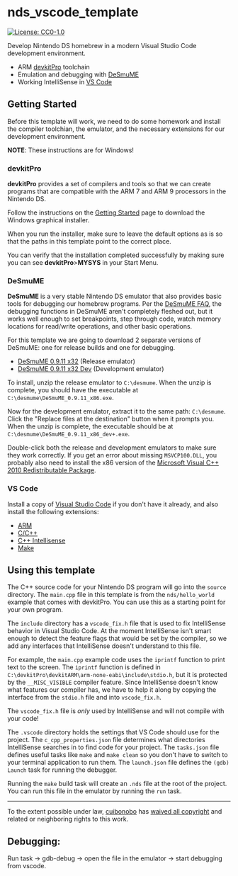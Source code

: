 # nds_vscode_template
[![License: CC0-1.0](https://img.shields.io/badge/License-CC0%201.0-lightgrey.svg)](http://creativecommons.org/publicdomain/zero/1.0/)

Develop Nintendo DS homebrew in a modern Visual Studio Code development environment.

  * ARM [devkitPro](https://devkitpro.org) toolchain
  * Emulation and debugging with [DeSmuME](https://desmume.org/)
  * Working IntelliSense in [VS Code](https://code.visualstudio.com/)

## Getting Started

Before this template will work, we need to do some homework and install the compiler toolchian, the emulator, and the necessary extensions for our development environment.

**NOTE**: These instructions are for Windows!

### devkitPro

**devkitPro** provides a set of compilers and tools so that we can create programs that are compatible with the ARM 7 and ARM 9 processors in the Nintendo DS.

Follow the instructions on the [Getting Started](https://devkitpro.org/wiki/Getting_Started) page to download the Windows graphical installer.

When you run the installer, make sure to leave the default options as is so that the paths in this template point to the correct place.

You can verify that the installation completed successfully by making sure you can see **devkitPro**>**MYSYS** in your Start Menu.

### DeSmuME

**DeSmuME** is a very stable Nintendo DS emulator that also provides basic tools for debugging our homebrew programs. Per the [DeSmuME FAQ](http://wiki.desmume.org/index.php?title=Faq#Does_the_GDB_stub_still_work.3F), the debugging functions in DeSmuME aren't completely fleshed out, but it works well enough to set breakpoints, step through code, watch memory locations for read/write operations, and other basic operations.

For this template we are going to download 2 separate versions of DeSmuME: one for release builds and one for debugging.

  * [DeSmuME 0.9.11 x32](http://sourceforge.net/projects/desmume/files/desmume/0.9.11/desmume-0.9.11-win32.zip/download) (Release emulator)
  * [DeSmuME 0.9.11 x32 Dev](https://sourceforge.net/projects/desmume/files/desmume/0.9.11/desmume-0.9.11-win32-dev.zip/download) (Development emulator)

To install, unzip the release emulator to `C:\desmume`. When the unzip is complete, you should have the executable at `C:\desmume\DeSmuME_0.9.11_x86.exe`.

Now for the development emulator, extract it to the same path: `C:\desmume`. Click the "Replace files at the destination" button when it prompts you. When the unzip is complete, the executable should be at `C:\desmume\DeSmuME_0.9.11_x86_dev+.exe`.

Double-click both the release and development emulators to make sure they work correctly. If you get an error about missing `MSVCP100.DLL`, you probably also need to install the x86 version of the [Microsoft Visual C++ 2010 Redistributable Package](http://www.microsoft.com/en-in/download/details.aspx?id=5555).

### VS Code

Install a copy of [Visual Studio Code](https://code.visualstudio.com/) if you don't have it already, and also install the following extensions:

  * [ARM](https://marketplace.visualstudio.com/items?itemName=dan-c-underwood.arm)
  * [C/C++](https://marketplace.visualstudio.com/items?itemName=ms-vscode.cpptools)
  * [C++ Intellisense](https://marketplace.visualstudio.com/items?itemName=austin.code-gnu-global)
  * [Make](https://marketplace.visualstudio.com/items?itemName=technosophos.vscode-make)

## Using this template

The C++ source code for your Nintendo DS program will go into the `source` directory. The `main.cpp` file in this template is from the `nds/hello_world` example that comes with devkitPro. You can use this as a starting point for your own program.

The `include` directory has a `vscode_fix.h` file that is used to fix IntelliSense behavior in Visual Studio Code. At the moment IntelliSense isn't smart enough to detect the feature flags that would be set by the compiler, so we add any interfaces that IntelliSense doesn't understand to this file.

For example, the `main.cpp` example code uses the `iprintf` function to print text to the screen. The `iprintf` function is defined in `C:\devkitPro\devkitARM\arm-none-eabi\include\stdio.h`, but it is protected by the `__MISC_VISIBLE` compiler feature. Since IntelliSense doesn't know what features our compiler has, we have to help it along by copying the interface from the `stdio.h` file and into `vscode_fix.h`.

The `vscode_fix.h` file is _only_ used by IntelliSense and will not compile with your code!

The `.vscode` directory holds the settings that VS Code should use for the project. The `c_cpp_properties.json` file determines what directories IntelliSense searches in to find code for your project. The `tasks.json` file defines useful tasks like `make` and `make clean` so you don't have to switch to your terminal application to run them. The `launch.json` file defines the `(gdb) Launch` task for running the debugger.

Running the `make` build task will create an `.nds` file at the root of the project. You can run this file in the emulator by running the `run` task.

---
To the extent possible under law, [cuibonobo](https://github.com/cuibonobo/) has [waived all copyright](https://creativecommons.org/publicdomain/zero/1.0/) and related or neighboring rights to this work.


## Debugging:

Run task -> gdb-debug -> open the file in the emulator -> start debugging from vscode.
